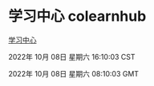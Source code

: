 # 学习中心 colearnhub
[学习中心](http://27.19.33.125:56308/colearnhub/)

2022年 10月 08日 星期六 16:10:03 CST

2022年 10月 08日 星期六 08:10:03 GMT
